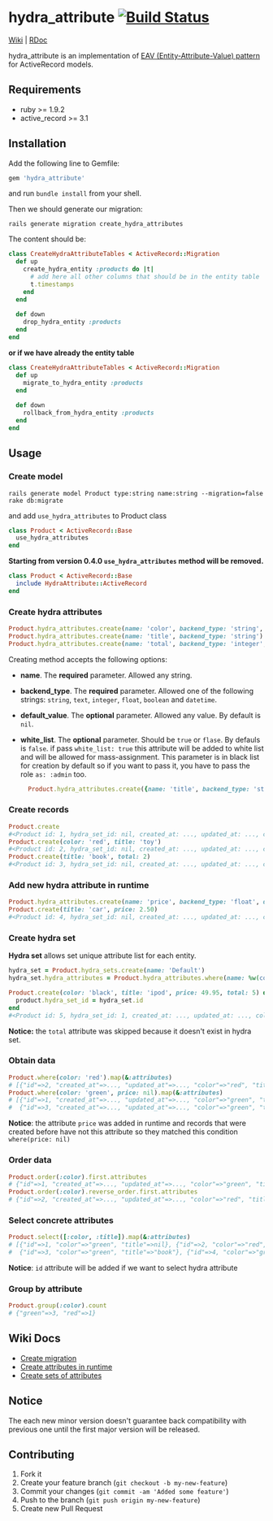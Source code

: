 # hydra_attribute [![Build Status](https://secure.travis-ci.org/kostyantyn/hydra_attribute.png)](http://travis-ci.org/kostyantyn/hydra_attribute)

[Wiki](https://github.com/kostyantyn/hydra_attribute/wiki) | [RDoc](http://rdoc.info/github/kostyantyn/hydra_attribute)

hydra_attribute is an implementation of
[EAV (Entity-Attribute-Value) pattern](http://en.wikipedia.org/wiki/Entity–attribute–value_model) for ActiveRecord models.

## Requirements
* ruby >= 1.9.2
* active_record >= 3.1

## Installation

Add the following line to Gemfile:
```ruby
gem 'hydra_attribute'
```
and run `bundle install` from your shell.
    
Then we should generate our migration:
```shell
rails generate migration create_hydra_attributes
```    
The content should be:
```ruby    
class CreateHydraAttributeTables < ActiveRecord::Migration
  def up
    create_hydra_entity :products do |t|
      # add here all other columns that should be in the entity table
      t.timestamps
    end
  end
      
  def down
    drop_hydra_entity :products
  end
end
```

**or if we have already the entity table**

```ruby    
class CreateHydraAttributeTables < ActiveRecord::Migration
  def up
    migrate_to_hydra_entity :products
  end
      
  def down
    rollback_from_hydra_entity :products
  end
end
```

## Usage

### Create model
```shell
rails generate model Product type:string name:string --migration=false
rake db:migrate
```

and add `use_hydra_attributes` to Product class
```ruby
class Product < ActiveRecord::Base
  use_hydra_attributes
end
```

**Starting from version 0.4.0 `use_hydra_attributes` method will be removed.**
```ruby
class Product < ActiveRecord::Base
  include HydraAttribute::ActiveRecord
end
```

### Create hydra attributes
```ruby
Product.hydra_attributes.create(name: 'color', backend_type: 'string', default_value: 'green')
Product.hydra_attributes.create(name: 'title', backend_type: 'string')
Product.hydra_attributes.create(name: 'total', backend_type: 'integer', default_value: 1)
```

Creating method accepts the following options:
* **name**. The **required** parameter. Allowed any string.   
* **backend_type**. The **required** parameter. Allowed one of the following strings: `string`, `text`, `integer`, `float`, `boolean` and `datetime`.
* **default_value**. The **optional** parameter. Allowed any value. By default is `nil`.
* **white_list**. The **optional** parameter. Should be `true` or `flase`. By defauls is `false`. if pass `white_list: true` this attribute will be added to white list and will be allowed for mass-assignment. This parameter is in black list for creation by default so if you want to pass it, you have to pass the role `as: :admin` too.

  ```ruby
    Product.hydra_attributes.create({name: 'title', backend_type: 'string', white_list: true}, as: :admin)
  ```

### Create records
```ruby
Product.create
#<Product id: 1, hydra_set_id: nil, created_at: ..., updated_at: ..., color: "green", title: nil, total: 1>
Product.create(color: 'red', title: 'toy')
#<Product id: 2, hydra_set_id: nil, created_at: ..., updated_at: ..., color: "red", title: "toy", total: 1>
Product.create(title: 'book', total: 2)
#<Product id: 3, hydra_set_id: nil, created_at: ..., updated_at: ..., color: "green", title: "book", total: 2>
```

### Add new hydra attribute in runtime
```ruby
Product.hydra_attributes.create(name: 'price', backend_type: 'float', default_value: 0.0)
Product.create(title: 'car', price: 2.50)
#<Product id: 4, hydra_set_id: nil, created_at: ..., updated_at: ..., color: "green", title: "car", total: 2, price: 2.5>
```

### Create hydra set
**Hydra set** allows set unique attribute list for each entity.

```ruby
hydra_set = Product.hydra_sets.create(name: 'Default')
hydra_set.hydra_attributes = Product.hydra_attributes.where(name: %w(color title price))

Product.create(color: 'black', title: 'ipod', price: 49.95, total: 5) do |product|
  product.hydra_set_id = hydra_set.id
end
#<Product id: 5, hydra_set_id: 1, created_at: ..., updated_at: ..., color: "black", title: "ipod", price: 49.95>
```
**Notice:** the `total` attribute was skipped because it doesn't exist in hydra set.

### Obtain data
```ruby
Product.where(color: 'red').map(&:attributes)
# [{"id"=>2, "created_at"=>..., "updated_at"=>..., "color"=>"red", "title"=>"toy", "price"=>0.0, "total"=>1}] 
Product.where(color: 'green', price: nil).map(&:attributes)
# [{"id"=>1, "created_at"=>..., "updated_at"=>..., "color"=>"green", "title"=>nil, "price"=>0.0, "total"=>1},  
#  {"id"=>3, "created_at"=>..., "updated_at"=>..., "color"=>"green", "title"=>"book", "price"=>0.0, "total"=>2}] 
```
**Notice**: the attribute `price` was added in runtime and records that were created before have not this attribute
so they matched this condition `where(price: nil)`

### Order data
```ruby
Product.order(:color).first.attributes
# {"id"=>1, "created_at"=>..., "updated_at"=>..., "color"=>"green", "title"=>nil, "price"=>0.0, "total"=>1} 
Product.order(:color).reverse_order.first.attributes
# {"id"=>2, "created_at"=>..., "updated_at"=>..., "color"=>"red", "title"=>"toy", "price"=>0.0, "total"=>1}
```

### Select concrete attributes
```ruby
Product.select([:color, :title]).map(&:attributes)
# [{"id"=>1, "color"=>"green", "title"=>nil}, {"id"=>2, "color"=>"red", "title"=>"toy"},  
#  {"id"=>3, "color"=>"green", "title"=>"book"}, {"id"=>4, "color"=>"green", "title"=>"car"}]
```
**Notice**: `id` attribute will be added if we want to select hydra attribute

### Group by attribute
```ruby
Product.group(:color).count
# {"green"=>3, "red"=>1}
```

## Wiki Docs
* [Create migration](https://github.com/kostyantyn/hydra_attribute/wiki/Create-migration)
* [Create attributes in runtime](https://github.com/kostyantyn/hydra_attribute/wiki/Create-attributes-in-runtime)
* [Create sets of attributes](https://github.com/kostyantyn/hydra_attribute/wiki/Create-sets-of-attributes)

## Notice

The each new minor version doesn't guarantee back compatibility with previous one 
until the first major version will be released. 

## Contributing

1. Fork it
2. Create your feature branch (`git checkout -b my-new-feature`)
3. Commit your changes (`git commit -am 'Added some feature'`)
4. Push to the branch (`git push origin my-new-feature`)
5. Create new Pull Request
